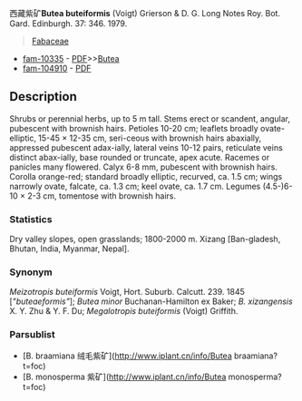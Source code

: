 西藏紫矿**Butea buteiformis** (Voigt) Grierson & D. G. Long Notes Roy. Bot. Gard. Edinburgh. 37: 346. 1979.

> [Fabaceae](http://www.iplant.cn/info/Fabaceae?t=foc)
* [fam-10335](http://www.iplant.cn/foc/fam/10335) - [PDF](http://www.iplant.cn/foc/pdf/Fabaceae.pdf)>>[Butea](http://www.iplant.cn/info/Butea?t=foc)
* [fam-104910](http://www.iplant.cn/foc/fam/104910) - [PDF](http://www.iplant.cn/foc/pdf/Butea.pdf)

## Description

Shrubs or perennial herbs, up to 5 m tall. Stems erect or scandent, angular, pubescent with brownish hairs. Petioles 10-20 cm; leaflets broadly ovate-elliptic, 15-45 × 12-35 cm, seri-ceous with brownish hairs abaxially, appressed pubescent adax-ially, lateral veins 10-12 pairs, reticulate veins distinct abax-ially, base rounded or truncate, apex acute. Racemes or panicles many flowered. Calyx 6-8 mm, pubescent with brownish hairs. Corolla orange-red; standard broadly elliptic, recurved, ca. 1.5 cm; wings narrowly ovate, falcate, ca. 1.3 cm; keel ovate, ca. 1.7 cm. Legumes (4.5-)6-10 × 2-3 cm, tomentose with brownish hairs.

### Statistics
Dry valley slopes, open grasslands; 1800-2000 m. Xizang [Ban-gladesh, Bhutan, India, Myanmar, Nepal].

### Synonym
*Meizotropis buteiformis* Voigt, Hort. Suburb. Calcutt. 239. 1845 [*\"buteaeformis\"*]; *Butea minor* Buchanan-Hamilton ex Baker; *B. xizangensis* X. Y. Zhu & Y. F. Du; *Megalotropis buteiformis* (Voigt) Griffith.



### Parsublist

* [B.  braamiana  绒毛紫矿](http://www.iplant.cn/info/Butea braamiana?t=foc)
* [B.  monosperma  紫矿](http://www.iplant.cn/info/Butea monosperma?t=foc)
